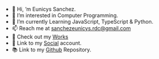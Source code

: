 <!DOCTYPE html>
<html lang="en">
<head>
    <meta charset="UTF-8">
    <meta http-equiv="X-UA-Compatible" content="IE=edge">
    <meta name="viewport" content="width=device-width, initial-scale=1.0">
</head>
<body id="bg">
            <ul>
                <li>👋 Hi, ’m Eunicys Sanchez.</li>
                <li>👀 I’m interested in Computer Programming.</li>
                <li>🌱 I’m currently Learning JavaScript, TypeScript & Python.</li>
                <li>📫 Reach me at <a href="mailto:sanchezeunicys.rdc@gmail.com">sanchezeunicys.rdc@gmail.com</a></li>
                <li>📂 Check out my <a href="v3.0/assets/html/maintenance.html">Works</a></li>
                <li>🔗 Link to my <a href="https://www.facebook.com/sycinue.rdc/" target="_blank">Social</a> account.</li>
                <li>📚 Link to my <a href="https://github.com/sycinue-rdc/sycinue" target="_blank">Github</a> Repository.</li>
            </ul>
    </div>
</body>
</html>